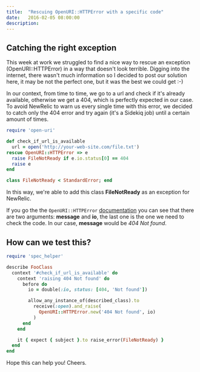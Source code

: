 ```yaml
---
title:  "Rescuing OpenURI::HTTPError with a specific code"
date:   2016-02-05 08:00:00
description: 
---
```


## Catching the right exception

This week at work we struggled to find a nice way to rescue an exception (OpenURI::HTTPError) in a way that doesn't look terrible. Digging into the internet, there wasn't much information so I decided to post our solution here, it may be not the perfect one, but it was the best we could get :-)

In our context, from time to time, we go to a url and check if it's already available, otherwise we get a 404, which is perfectly expected in our case. To avoid NewRelic to warn us every single time with this error, we decided to catch only the 404 error and try again (it's a Sidekiq job) until a certain amount of times.

```ruby
require 'open-uri'

def check_if_url_is_available
  url = open('http://your-web-site.com/file.txt')
rescue OpenURI::HTTPError => e
  raise FileNotReady if e.io.status[0] == 404
  raise e
end

class FileNotReady < StandardError; end
```

In this way, we're able to add this class __FileNotReady__ as an exception for NewRelic.

If you go the the `OpenURI::HTTPError` [documentation][httperror] you can see that there are two arguments: __message__ and __io__, the last one is the one we need to check the code. In our case, __message__ would be _404 Not found_.


[httperror]: http://ruby-doc.org/stdlib-2.1.0/libdoc/open-uri/rdoc/OpenURI/HTTPError.html

## How can we test this?

```ruby
require 'spec_helper'

describe FooClass
  context '#check_if_url_is_available' do
    context 'raising 404 Not found' do
      before do
        io = double(:io, status: [404, 'Not found'])

        allow_any_instance_of(described_class).to
          receive(:open).and_raise(
            OpenURI::HTTPError.new('404 Not found', io)
          )
      end
    end

    it { expect { subject }.to raise_error(FileNotReady) }
  end
end
```

Hope this can help you! Cheers.
